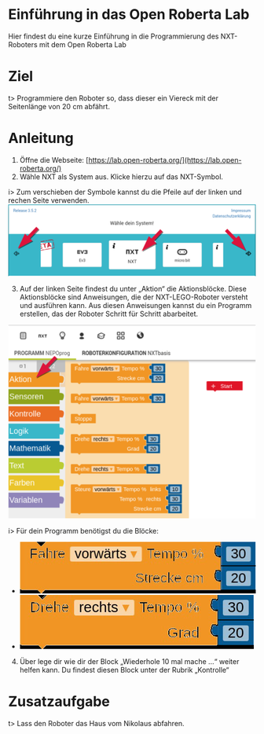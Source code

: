 # Einführung in das Open Roberta Lab
Hier findest du eine kurze Einführung in die Programmierung des NXT-Roboters mit dem Open Roberta Lab

# Ziel
t> Programmiere den Roboter so, dass dieser ein Viereck mit der Seitenlänge von 20 cm abfährt.

# Anleitung
1. Öffne die Webseite: [https://lab.open-roberta.org/](https://lab.open-roberta.org/)
2. Wähle NXT als System aus. Klicke hierzu auf das NXT-Symbol.

i> Zum verschieben der Symbole kannst du die Pfeile auf der linken und rechen Seite verwenden.
![System-Auswahl-Fenster mit dem Text "Wähle dein System" - Zur auswahl stehen EV3, NXT oder micro:bit ... - mit Pfeilen auf der linken und rechten Seite des Bildes.](img/waehle_dein_system.png)

3. Auf der linken Seite findest du unter „Aktion“ die Aktionsblöcke.
Diese Aktionsblöcke sind Anweisungen, die der NXT-LEGO-Roboter versteht
und ausführen kann. Aus diesen Anweisungen kannst du ein Programm
erstellen, das der Roboter Schritt für Schritt abarbeitet.

![Aktionsbereich auf der linken Seite des Open Roberta Labs mit den Aktions-Blöcken.](img/aktion.png)

i> Für dein Programm benötigst du die Blöcke:
* ![Programm-Block "Fahre vorwärts Tempo % ___ Strecke cm ___"](img/Block_fahre_vorwaerts_tempo_in_prozent_strecke_in_cm.png)
* ![Programm-Block "Drehe rechts Tempo % ___ Grad ___"](img/Block_drehe_rechts_tempo_in_prozent_winkel_in_grad.png)

4. Über lege dir wie dir der Block „Wiederhole 10 mal mache …“ weiter helfen
kann. Du findest diesen Block unter der Rubrik „Kontrolle“

# Zusatzaufgabe
t> Lass den Roboter das Haus vom Nikolaus abfahren.
